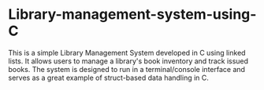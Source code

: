 # Library-management-system-using-C
This is a simple Library Management System developed in C using linked lists. It allows users to manage a library's book inventory and track issued books. The system is designed to run in a terminal/console interface and serves as a great example of struct-based data handling in C.
